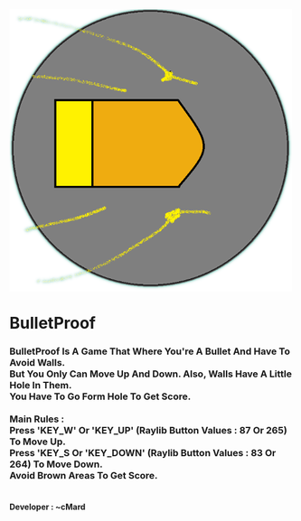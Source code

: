 
<img src="PlayerTransparent.png" align="center" alt="Alt text" title="Logo" width=500 height=500>
<h1>BulletProof</h1>
</h1>
<h3>
BulletProof Is A Game That Where You're A Bullet And Have To Avoid Walls.      
<br>   
But You Only Can Move Up And Down. Also, Walls Have A Little Hole In Them.     
<br>  
You Have To Go Form Hole To Get Score.
<br>
<br>
Main Rules :                                                                      
<br>
Press 'KEY_W' Or 'KEY_UP' (Raylib Button Values : 87 Or 265) To Move Up.          
<br>
Press 'KEY_S Or 'KEY_DOWN' (Raylib Button Values : 83 Or 264) To Move Down.       
<br>
Avoid Brown Areas To Get Score.                                              
<br>
</h3>
<h4><br>
Developer : ~cMard
<br>                                               
</h4>
<br>

